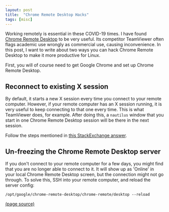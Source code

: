 ```yaml
---
layout: post
title:  "Chrome Remote Desktop Hacks"
tags: [misc]
---
```

Working remotely is essential in these COVID-19 times. I have found [Chrome Remote Desktop](https://remotedesktop.google.com/) to be very useful. Its competitor TeamViewer often flags academic use wrongly as commercial use, causing inconvenience. In this post, I want to write about two ways you can hack Chrome Remote Desktop to make it more productive for Linux.

First, you will of course need to get Google Chrome and set up Chrome Remote Desktop.

## Reconnect to existing X session
By default, it starts a new X session every time you connect to your remote computer. However, if your remote computer has an X session running, it is very useful to keep connecting to that one every time. This is what TeamViewer does, for example. After doing this, a `nautilus` window that you start in one Chrome Remote Desktop session will be there in the next session.

Follow the steps mentioned in [this StackExchange answer](https://superuser.com/a/850359).

## Un-freezing the Chrome Remote Desktop server
If you don't connect to your remote computer for a few days, you might find that you are no longer able to connect to it. It will show up as 'Online' in your local Chrome Remote Desktop screen, but the connection might not go through. To solve this, SSH into your remote computer, and reload the server config:
```
/opt/google/chrome-remote-desktop/chrome-remote/desktop --reload
``` 

[(page source)](https://github.com/samarth-robo/blog/blob/gh-pages/_posts/2020-04-21-chrome_remote_desktop.md)
